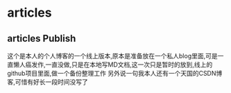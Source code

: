 # articles
articles Publish 
---
这个是本人的个人博客的一个线上版本,原本是准备放在一个私人blog里面,可是一直懒人癌发作,一直没做,只是在本地写MD文档,这一次只是暂时的放到,线上的github项目里面,做一个备份整理工作
另外说一句我本人还有一个天国的CSDN博客,可惜有好长一段时间没写了
